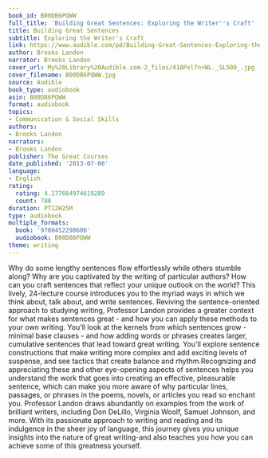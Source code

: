 ```yaml
---
book_id: B00DB6PQWW
full_title: 'Building Great Sentences: Exploring the Writer''s Craft'
title: Building Great Sentences
subtitle: Exploring the Writer's Craft
link: https://www.audible.com/pd/Building-Great-Sentences-Exploring-the-Writers-Craft-Audiobook/B00DB6PQWW
author: Brooks Landon
narrator: Brooks Landon
cover_url: My%20Library%20Audible.com-2_files/418Pxl7n+WL._SL500_.jpg
cover_filename: B00DB6PQWW.jpg
source: Audible
book_type: audiobook
asin: B00DB6PQWW
format: audiobook
topics:
- Communication & Social Skills
authors:
- Brooks Landon
narrators:
- Brooks Landon
publisher: The Great Courses
date_published: '2013-07-08'
language:
- English
rating:
  rating: 4.177664974619289
  count: 788
duration: PT12H25M
type: audiobook
multiple_formats:
  book: '9780452298606'
  audiobook: B00DB6PQWW
theme: writing
---
```

Why do some lengthy sentences flow effortlessly while others stumble along? Why are you captivated by the writing of particular authors? How can you craft sentences that reflect your unique outlook on the world?
This lively, 24-lecture course introduces you to the myriad ways in which we think about, talk about, and write sentences. Reviving the sentence-oriented approach to studying writing, Professor Landon provides a greater context for what makes sentences great - and how you can apply these methods to your own writing.
You'll look at the kernels from which sentences grow - minimal base clauses - and how adding words or phrases creates larger, cumulative sentences that lead toward great writing. You'll explore sentence constructions that make writing more complex and add exciting levels of suspense, and see tactics that create balance and rhythm.Recognizing and appreciating these and other eye-opening aspects of sentences helps you understand the work that goes into creating an effective, pleasurable sentence, which can make you more aware of why particular lines, passages, or phrases in the poems, novels, or articles you read so enchant you.
Professor Landon draws abundantly on examples from the work of brilliant writers, including Don DeLillo, Virginia Woolf, Samuel Johnson, and more. With its passionate approach to writing and reading and its indulgence in the sheer joy of language, this journey gives you unique insights into the nature of great writing-and also teaches you how you can achieve some of this greatness yourself.

